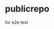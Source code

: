 # publicrepo
for e2e test















































































































